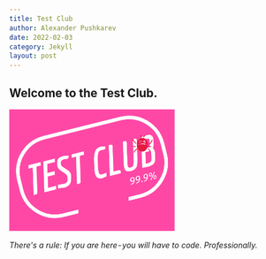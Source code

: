 ```yaml
---
title: Test Club
author: Alexander Pushkarev
date: 2022-02-03
category: Jekyll
layout: post
---
```


## Welcome to the Test Club.

![logo](testclub-logo.png)

*There's a rule: If you are here - you will have to code. Professionally.*